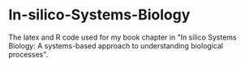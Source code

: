 In-silico-Systems-Biology
=========================

The latex and R code used for my book chapter in "In silico Systems Biology:  A systems-based approach to understanding biological processes".